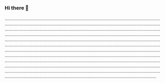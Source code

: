 ### Hi there 👋

.............................................................................................................................................................................................................................................................................................................................................................................................................................................................................................................................................................................................................................................................................................................................................................................................................................................................................................................................................................................................................................................................................................................................................................................................................................................................................................................................................................................................................................................................................................................................................